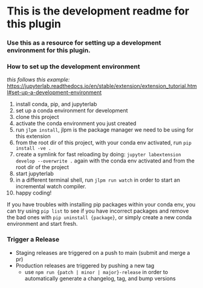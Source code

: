 # This is the development readme for this plugin

### Use this as a resource for setting up a development environment for this plugin.

### How to set up the development environment

_this follows this example:_ https://jupyterlab.readthedocs.io/en/stable/extension/extension_tutorial.html#set-up-a-development-environment

1. install conda, pip, and jupyterlab
2. set up a conda environment for development
3. clone this project
4. activate the conda environment you just created
5. run `jlpm install`, jlpm is the package manager we need to be using for this extension
6. from the root dir of this project, with your conda env activated, run `pip install -ve .`
7. create a symlink for fast reloading by doing: `jupyter labextension develop --overwrite .` again with the conda env activated and from the root dir of the project
8. start jupyterlab
9. in a different terminal shell, run `jlpm run watch` in order to start an incremental watch compiler.
10. happy coding!

If you have troubles with installing pip packages within your conda env, you can try using `pip list` to see if you have incorrect packages and remove the bad ones with `pip uninstall {package}`, or simply create a new conda environment and start fresh.

### Trigger a Release

- Staging releases are triggered on a push to main (submit and merge a pr)
- Production releases are triggered by pushing a new tag
  - use `npm run {patch | minor | major}-release` in order to automatically generate a changelog, tag, and bump versions
